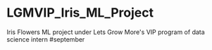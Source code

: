 # LGMVIP_Iris_ML_Project
Iris Flowers ML project under Lets Grow More's VIP program of data science intern #september
